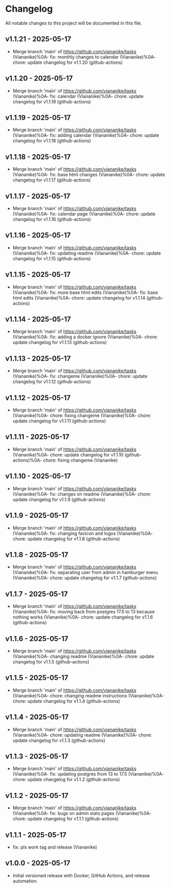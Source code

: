# Changelog

All notable changes to this project will be documented in this file.

## v1.1.21 - 2025-05-17

- Merge branch 'main' of https://github.com/viananike/tasks (Viananike)%0A- fix: monthly changes to calendar (Viananike)%0A- chore: update changelog for v1.1.20 (github-actions)

## v1.1.20 - 2025-05-17

- Merge branch 'main' of https://github.com/viananike/tasks (Viananike)%0A- fix: calendar (Viananike)%0A- chore: update changelog for v1.1.19 (github-actions)

## v1.1.19 - 2025-05-17

- Merge branch 'main' of https://github.com/viananike/tasks (Viananike)%0A- fix: adding calendar (Viananike)%0A- chore: update changelog for v1.1.18 (github-actions)

## v1.1.18 - 2025-05-17

- Merge branch 'main' of https://github.com/viananike/tasks (Viananike)%0A- fix: base html changes (Viananike)%0A- chore: update changelog for v1.1.17 (github-actions)

## v1.1.17 - 2025-05-17

- Merge branch 'main' of https://github.com/viananike/tasks (Viananike)%0A- fix: calendar page (Viananike)%0A- chore: update changelog for v1.1.16 (github-actions)

## v1.1.16 - 2025-05-17

- Merge branch 'main' of https://github.com/viananike/tasks (Viananike)%0A- fix: updating readme (Viananike)%0A- chore: update changelog for v1.1.15 (github-actions)

## v1.1.15 - 2025-05-17

- Merge branch 'main' of https://github.com/viananike/tasks (Viananike)%0A- fix: more base html edits (Viananike)%0A- fix: base html edits (Viananike)%0A- chore: update changelog for v1.1.14 (github-actions)

## v1.1.14 - 2025-05-17

- Merge branch 'main' of https://github.com/viananike/tasks (Viananike)%0A- fix: adding a docker ignore (Viananike)%0A- chore: update changelog for v1.1.13 (github-actions)

## v1.1.13 - 2025-05-17

- Merge branch 'main' of https://github.com/viananike/tasks (Viananike)%0A- fix: changeme (Viananike)%0A- chore: update changelog for v1.1.12 (github-actions)

## v1.1.12 - 2025-05-17

- Merge branch 'main' of https://github.com/viananike/tasks (Viananike)%0A- chore: fixing changeme (Viananike)%0A- chore: update changelog for v1.1.11 (github-actions)

## v1.1.11 - 2025-05-17

- Merge branch 'main' of https://github.com/viananike/tasks (Viananike)%0A- chore: update changelog for v1.1.10 (github-actions)%0A- chore: fixing changeme (Viananike)

## v1.1.10 - 2025-05-17

- Merge branch 'main' of https://github.com/viananike/tasks (Viananike)%0A- fix: changes on readme (Viananike)%0A- chore: update changelog for v1.1.9 (github-actions)

## v1.1.9 - 2025-05-17

- Merge branch 'main' of https://github.com/viananike/tasks (Viananike)%0A- fix: changing favicon and logos (Viananike)%0A- chore: update changelog for v1.1.8 (github-actions)

## v1.1.8 - 2025-05-17

- Merge branch 'main' of https://github.com/viananike/tasks (Viananike)%0A- fix: separating user from admin in hamburger menu (Viananike)%0A- chore: update changelog for v1.1.7 (github-actions)

## v1.1.7 - 2025-05-17

- Merge branch 'main' of https://github.com/viananike/tasks (Viananike)%0A- fix: moving back from postgres 17.5 to 13 because nothing works (Viananike)%0A- chore: update changelog for v1.1.6 (github-actions)

## v1.1.6 - 2025-05-17

- Merge branch 'main' of https://github.com/viananike/tasks (Viananike)%0A- changing readme (Viananike)%0A- chore: update changelog for v1.1.5 (github-actions)

## v1.1.5 - 2025-05-17

- Merge branch 'main' of https://github.com/viananike/tasks (Viananike)%0A- chore: changing readme instructions (Viananike)%0A- chore: update changelog for v1.1.4 (github-actions)

## v1.1.4 - 2025-05-17

- Merge branch 'main' of https://github.com/viananike/tasks (Viananike)%0A- chore: updating readme (Viananike)%0A- chore: update changelog for v1.1.3 (github-actions)

## v1.1.3 - 2025-05-17

- Merge branch 'main' of https://github.com/viananike/tasks (Viananike)%0A- fix: updating postgres from 13 to 17.5 (Viananike)%0A- chore: update changelog for v1.1.2 (github-actions)

## v1.1.2 - 2025-05-17

- Merge branch 'main' of https://github.com/viananike/tasks (Viananike)%0A- fix: bugs on admin stats pages (Viananike)%0A- chore: update changelog for v1.1.1 (github-actions)

## v1.1.1 - 2025-05-17

- fix: pls work tag and release (Viananike)

## v1.0.0 - 2025-05-17

- Initial versioned release with Docker, GitHub Actions, and release automation.
